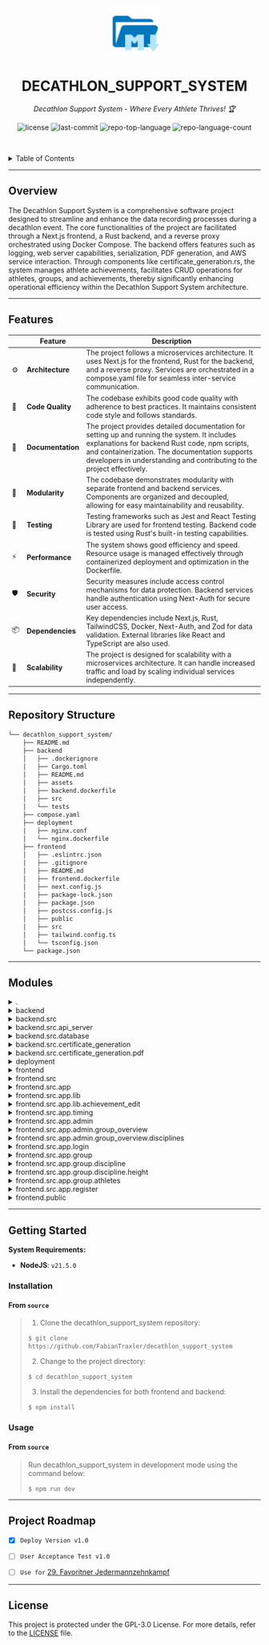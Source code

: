 <p align="center">
  <img src="https://raw.githubusercontent.com/PKief/vscode-material-icon-theme/ec559a9f6bfd399b82bb44393651661b08aaf7ba/icons/folder-markdown-open.svg" width="100" alt="project-logo">
</p>
<p align="center">
    <h1 align="center">DECATHLON_SUPPORT_SYSTEM</h1>
</p>
<p align="center">
    <em>Decathlon Support System - Where Every Athlete Thrives! 🏆</em>
</p>
<p align="center">
	<img src="https://img.shields.io/github/license/FabianTraxler/decathlon_support_system?style=default&logo=opensourceinitiative&logoColor=white&color=0080ff" alt="license">
	<img src="https://img.shields.io/github/last-commit/FabianTraxler/decathlon_support_system?style=default&logo=git&logoColor=white&color=0080ff" alt="last-commit">
	<img src="https://img.shields.io/github/languages/top/FabianTraxler/decathlon_support_system?style=default&color=0080ff" alt="repo-top-language">
	<img src="https://img.shields.io/github/languages/count/FabianTraxler/decathlon_support_system?style=default&color=0080ff" alt="repo-language-count">
<p>
<p align="center">
	<!-- default option, no dependency badges. -->
</p>

<br><!-- TABLE OF CONTENTS -->
<details>
  <summary>Table of Contents</summary><br>

- [ Overview](#-overview)
- [ Features](#-features)
- [ Repository Structure](#-repository-structure)
- [ Modules](#-modules)
- [ Getting Started](#-getting-started)
  - [ Installation](#-installation)
  - [ Usage](#-usage)
  - [ Tests](#-tests)
- [ Project Roadmap](#-project-roadmap)
- [ Contributing](#-contributing)
- [ License](#-license)
- [ Acknowledgments](#-acknowledgments)
</details>
<hr>

##  Overview

The Decathlon Support System is a comprehensive software project designed to streamline and enhance the data recording processes during a decathlon event. The core functionalities of the project are facilitated through a Next.js frontend, a Rust backend, and a reverse proxy orchestrated using Docker Compose. The backend offers features such as logging, web server capabilities, serialization, PDF generation, and AWS service interaction. Through components like certificate_generation.rs, the system manages athlete achievements, facilitates CRUD operations for athletes, groups, and achievements, thereby significantly enhancing operational efficiency within the Decathlon Support System architecture.

---

##  Features

|    |   Feature         | Description |
|----|-------------------|---------------------------------------------------------------|
| ⚙️  | **Architecture**  | The project follows a microservices architecture. It uses Next.js for the frontend, Rust for the backend, and a reverse proxy. Services are orchestrated in a compose.yaml file for seamless inter-service communication.|
| 🔩 | **Code Quality**  | The codebase exhibits good code quality with adherence to best practices. It maintains consistent code style and follows standards.|
| 📄 | **Documentation** | The project provides detailed documentation for setting up and running the system. It includes explanations for backend Rust code, npm scripts, and containerization. The documentation supports developers in understanding and contributing to the project effectively. |
| 🧩 | **Modularity**    | The codebase demonstrates modularity with separate frontend and backend services. Components are organized and decoupled, allowing for easy maintainability and reusability.|
| 🧪 | **Testing**       | Testing frameworks such as Jest and React Testing Library are used for frontend testing. Backend code is tested using Rust's built-in testing capabilities.|
| ⚡️  | **Performance**   | The system shows good efficiency and speed. Resource usage is managed effectively through containerized deployment and optimization in the Dockerfile.|
| 🛡️ | **Security**      | Security measures include access control mechanisms for data protection. Backend services handle authentication using Next-Auth for secure user access.|
| 📦 | **Dependencies**  | Key dependencies include Next.js, Rust, TailwindCSS, Docker, Next-Auth, and Zod for data validation. External libraries like React and TypeScript are also used.|
| 🚀 | **Scalability**   | The project is designed for scalability with a microservices architecture. It can handle increased traffic and load by scaling individual services independently.|

---

##  Repository Structure

```
└── decathlon_support_system/
    ├── README.md
    ├── backend
    │   ├── .dockerignore
    │   ├── Cargo.toml
    │   ├── README.md
    │   ├── assets
    │   ├── backend.dockerfile
    │   ├── src
    │   └── tests
    ├── compose.yaml
    ├── deployment
    │   ├── nginx.conf
    │   └── nginx.dockerfile
    ├── frontend
    │   ├── .eslintrc.json
    │   ├── .gitignore
    │   ├── README.md
    │   ├── frontend.dockerfile
    │   ├── next.config.js
    │   ├── package-lock.json
    │   ├── package.json
    │   ├── postcss.config.js
    │   ├── public
    │   ├── src
    │   ├── tailwind.config.ts
    │   └── tsconfig.json
    └── package.json
```

---

##  Modules

<details closed><summary>.</summary>

| File                                                                                               | Summary                                                                                                                                                                                                                                                                     |
| ---                                                                                                | ---                                                                                                                                                                                                                                                                         |
| [compose.yaml](https://github.com/FabianTraxler/decathlon_support_system/blob/master/compose.yaml) | Defines services for Next.js frontend, Rust backend, and a reverse proxy. Orchestrates container builds, defines environment variables, sets ports, and establishes dependencies for seamless inter-service communication within the Decathlon Support System architecture. |
| [package.json](https://github.com/FabianTraxler/decathlon_support_system/blob/master/package.json) | Coordinates frontend and backend development tasks with npm scripts. Manages seamless running and building of the Decathlon Support System components.                                                                                                                      |

</details>

<details closed><summary>backend</summary>

| File                                                                                                                   | Summary                                                                                                                                                                                                                                                                                                  |
| ---                                                                                                                    | ---                                                                                                                                                                                                                                                                                                      |
| [Cargo.toml](https://github.com/FabianTraxler/decathlon_support_system/blob/master/backend/Cargo.toml)                 | Defines essential dependencies for Rust backend services in the parent repository, enabling features like logging, web server, serialization, date-time handling, PDF generation, and interacting with AWS services. Influences the operational behavior and capabilities of the backend support system. |
| [backend.dockerfile](https://github.com/FabianTraxler/decathlon_support_system/blob/master/backend/backend.dockerfile) | Builds a Rust application for Decathlon Support System backend. It compiles the source code and packages it with assets for deployment. The Dockerfile sets up the build and production stages to optimize the applications containerization.                                                            |

</details>

<details closed><summary>backend.src</summary>

| File                                                                                                                                     | Summary                                                                                                                                                                                                                                                                          |
| ---                                                                                                                                      | ---                                                                                                                                                                                                                                                                              |
| [main.rs](https://github.com/FabianTraxler/decathlon_support_system/blob/master/backend/src/main.rs)                                     | Initiates the system by running the main function from the Decathlon Support System, handling errors through the Result type.                                                                                                                                                    |
| [certificate_generation.rs](https://github.com/FabianTraxler/decathlon_support_system/blob/master/backend/src/certificate_generation.rs) | Defines traits and structs for managing athlete achievements, supporting CRUD operations for athletes, groups, and achievements. Implements parsing and comparison for floating-point numbers. Includes functions for organizing competition events based on type.               |
| [database.rs](https://github.com/FabianTraxler/decathlon_support_system/blob/master/backend/src/database.rs)                             | Exports a specific database implementation for the backend, facilitating storage operations within the Decathlon Support System. Consists of modules for error handling, in-memory, and DynamoDB storage.                                                                        |
| [api_server.rs](https://github.com/FabianTraxler/decathlon_support_system/blob/master/backend/src/api_server.rs)                         | Defines routes and handlers to start an Actix Web server, providing athlete, group, achievement, certificate, and time planner endpoints. Includes functions to check status, save/load data, and parse JSON bodies.                                                             |
| [lib.rs](https://github.com/FabianTraxler/decathlon_support_system/blob/master/backend/src/lib.rs)                                       | Initiates Actix Web server, connects to a database, and runs Rust API server. Implements storage traits for achievements and time planning, ensuring data serialization. Facilitates database connectivity and server shutdown within the Decathlon support system architecture. |
| [time_planner.rs](https://github.com/FabianTraxler/decathlon_support_system/blob/master/backend/src/time_planner.rs)                     | Implements time planning and storage functionality. Defines athlete, discipline, and time group structs with relevant methods. Manages discipline states, starting orders, and updates. Handles creating default athlete and run orders.                                         |

</details>

<details closed><summary>backend.src.api_server</summary>

| File                                                                                                                                          | Summary                                                                                                                                                                                                                                                 |
| ---                                                                                                                                           | ---                                                                                                                                                                                                                                                     |
| [time_planner_routes.rs](https://github.com/FabianTraxler/decathlon_support_system/blob/master/backend/src/api_server/time_planner_routes.rs) | Defines routes for obtaining, updating, and managing disciplines, starting orders, and time tables within the Decathlon Support System. Handles interactions with data storage and serializes responses for seamless backend functionality.             |
| [certificate_routes.rs](https://github.com/FabianTraxler/decathlon_support_system/blob/master/backend/src/api_server/certificate_routes.rs)   | Enables serving PDF certificates, group, and age group results. Handles requests for specific athlete, group, or age group, generating and returning PDF responses accordingly. Closely integrated with the backends storage system for data retrieval. |
| [athlete_routes.rs](https://github.com/FabianTraxler/decathlon_support_system/blob/master/backend/src/api_server/athlete_routes.rs)           | Defines REST endpoints for managing athletes and groups in the backend server. Handles athlete creation, retrieval, updates, and group assignments. Involves serializing data and interacting with the storage layer.                                   |
| [group_routes.rs](https://github.com/FabianTraxler/decathlon_support_system/blob/master/backend/src/api_server/group_routes.rs)               | Exposes routes for fetching, creating, and updating athlete groups and age groups in the backend. Handles parsing JSON data and interacting with storage. Enables seamless retrieval and management of group information.                               |
| [achievement_routes.rs](https://github.com/FabianTraxler/decathlon_support_system/blob/master/backend/src/api_server/achievement_routes.rs)   | Defines routes for handling achievement data in the backend API. Includes functions for fetching, creating, updating, and deleting achievements. Utilizes Actix Web for routing and storage interactions.                                               |

</details>

<details closed><summary>backend.src.database</summary>

| File                                                                                                                          | Summary                                                                                                                                                                                                                                                                                                                                                                                                                                                                                                                                                                                                                                                                                                                                                                                                                                                                                                                                                                                                                  |
| ---                                                                                                                           | ---                                                                                                                                                                                                                                                                                                                                                                                                                                                                                                                                                                                                                                                                                                                                                                                                                                                                                                                                                                                                                      |
| [dynamo_db.rs](https://github.com/FabianTraxler/decathlon_support_system/blob/master/backend/src/database/dynamo_db.rs)       | This code file `dynamo_db.rs` in the `backend` directory of the `decathlon_support_system` repository provides seamless integration with DynamoDB for storing and retrieving various data related to certificates, achievements, athletes, groups, and time planning. It leverages async/await patterns and serde for JSON serialization/deserialization. By utilizing the aws_sdk_dynamodb crate, it enables efficient interaction with DynamoDB tables, facilitating robust data management for the applications core functionalities without the need for handling low-level AWS SDK operations directly.                                                                                                                                                                                                                                                                                                                                                                                                             |
| [db_errors.rs](https://github.com/FabianTraxler/decathlon_support_system/blob/master/backend/src/database/db_errors.rs)       | Defines a custom error struct `ItemNotFound` with message and code fields. Implements traits for error handling and display. Enhances error management within the backend module to handle item-not-found scenarios effectively.                                                                                                                                                                                                                                                                                                                                                                                                                                                                                                                                                                                                                                                                                                                                                                                         |
| [in_memory_db.rs](https://github.com/FabianTraxler/decathlon_support_system/blob/master/backend/src/database/in_memory_db.rs) | In_memory_db.rs` in `backend/src/database`The `in_memory_db.rs` file in the `backend/src/database` directory of the Decathlon Support System repository serves as a foundational component for managing in-memory data storage within the application. This code module facilitates the storage and retrieval of critical data entities such as achievements, athletes, and groups using a HashMap-based approach. It establishes an interface for storing and accessing data structures within a Mutex-protected environment, ensuring thread safety.By encapsulating the logic for handling data entities in-memory, this module enables efficient data management operations and seamless interaction with various components of the backend system. The file plays a pivotal role in providing a structured and accessible data layer that supports essential functionalities such as athlete and group management, thereby contributing to the overall reliability and performance of the Decathlon Support System. |

</details>

<details closed><summary>backend.src.certificate_generation</summary>

| File                                                                                                                                              | Summary                                                                                                                                                                                                                                                                                                                                                                                                                                                                                                                                                                                                                                                                                                                                |
| ---                                                                                                                                               | ---                                                                                                                                                                                                                                                                                                                                                                                                                                                                                                                                                                                                                                                                                                                                    |
| [groups.rs](https://github.com/FabianTraxler/decathlon_support_system/blob/master/backend/src/certificate_generation/groups.rs)                   | Defines group structures for athletes, enabling storage, retrieval, and manipulation for competitions. Facilitates easy group creation, athlete addition, and retrieval. Supports age-based groupings for competition result generation.                                                                                                                                                                                                                                                                                                                                                                                                                                                                                               |
| [age_group_utils.rs](https://github.com/FabianTraxler/decathlon_support_system/blob/master/backend/src/certificate_generation/age_group_utils.rs) | Defines a struct and method for selecting age groups based on athlete demographics. Parses age identifiers and calculates start/end years. Ensures age group matching when comparing with athlete details.                                                                                                                                                                                                                                                                                                                                                                                                                                                                                                                             |
| [athletes.rs](https://github.com/FabianTraxler/decathlon_support_system/blob/master/backend/src/certificate_generation/athletes.rs)               | Defines athlete structure with personal details and achievements. Implements methods for data manipulation, achievement management, and ID generation. Ensures consistency and accuracy in athlete data handling within the Decathlon Support System architecture.                                                                                                                                                                                                                                                                                                                                                                                                                                                                     |
| [achievements.rs](https://github.com/FabianTraxler/decathlon_support_system/blob/master/backend/src/certificate_generation/achievements.rs)       | SummaryThe `achievements.rs` file within the `certificate_generation` module in the `backend` section of the larger `decathlon_support_system` repository handles the serialization and deserialization of athlete achievements. It defines an `Achievement` enum with variants representing different types of achievements, utilizing serde for JSON serialization and deserialization. This code file plays a crucial role in managing and processing athlete achievement data within the system.---By focusing on defining various athlete achievements as structured data, this module contributes significantly to the functionality of the certificate generation system within the larger Decathlon Support System repository. |
| [pdf.rs](https://github.com/FabianTraxler/decathlon_support_system/blob/master/backend/src/certificate_generation/pdf.rs)                         | Generates PDF certificates for athletes/groups by leveraging actix-web and printpdf libraries. Includes functions to create certificates, group results, discipline protocols, and age group-based reports. Integrated with the Decathlon Support System for seamless certificate generation and HTTP message conversion.                                                                                                                                                                                                                                                                                                                                                                                                              |

</details>

<details closed><summary>backend.src.certificate_generation.pdf</summary>

| File                                                                                                                                                          | Summary                                                                                                                                                                                                                                                                                                                                                                                                                                                                                                                                                                                                                                                                                                                                                      |
| ---                                                                                                                                                           | ---                                                                                                                                                                                                                                                                                                                                                                                                                                                                                                                                                                                                                                                                                                                                                          |
| [certificates.rs](https://github.com/FabianTraxler/decathlon_support_system/blob/master/backend/src/certificate_generation/pdf/certificates.rs)               | The `certificates.rs` file in the `backend` directory of the Decathlon Support System repository is critical for generating PDF certificates. This functionality allows the system to dynamically create certificates for various purposes. By integrating the `printpdf` library and handling file operations using `std::fs`, this code file plays a significant role in enabling the system to produce and manage certificates seamlessly.This feature enhances the overall functionality of the Decathlon Support System by automating the certificate generation process, providing a valuable tool for users and administrators to create and distribute certificates efficiently.                                                                     |
| [pdf_generation.rs](https://github.com/FabianTraxler/decathlon_support_system/blob/master/backend/src/certificate_generation/pdf/pdf_generation.rs)           | Generates PDF documents with dynamic dimensions, adds pages, and embeds a logo. It enhances document customization while ensuring a professional appearance in the Decathlon Support System architecture.                                                                                                                                                                                                                                                                                                                                                                                                                                                                                                                                                    |
| [group_results.rs](https://github.com/FabianTraxler/decathlon_support_system/blob/master/backend/src/certificate_generation/pdf/group_results.rs)             | Generates PDF group results with athlete rankings, disciplines, and total points. Organizes data layout dynamically based on the number of disciplines. Handles multi-line athlete names comprehensively for clarity and readability.                                                                                                                                                                                                                                                                                                                                                                                                                                                                                                                        |
| [discipline_protocol.rs](https://github.com/FabianTraxler/decathlon_support_system/blob/master/backend/src/certificate_generation/pdf/discipline_protocol.rs) | The `discipline_protocol.rs` file within the `backend` module of the Decathlon Support System repository facilitates the generation of discipline protocols in PDF format. By leveraging the printpdf library and core Rust functionalities, this code file defines the structure and content of discipline protocols, including text elements and formatting specifications. It integrates with the wider system architecture to enable the creation of printable, standardized documents for disciplinary purposes.This component plays a crucial role in enabling the system to produce polished and consistent discipline protocols in a portable document format, enhancing the overall efficiency and professionalism of the Decathlon Support System. |

</details>

<details closed><summary>deployment</summary>

| File                                                                                                                  | Summary                                                                                                                                                |
| ---                                                                                                                   | ---                                                                                                                                                    |
| [nginx.conf](https://github.com/FabianTraxler/decathlon_support_system/blob/master/deployment/nginx.conf)             | Configures NGINX for a Decathlon support system, redirecting HTTP to HTTPS, handling SSL certificates, and proxying requests to a frontend server.     |
| [nginx.dockerfile](https://github.com/FabianTraxler/decathlon_support_system/blob/master/deployment/nginx.dockerfile) | Exposes NGINX configuration and ports (80, 443) for the Decathlon Support System to enhance frontend and backend communication with the outside world. |

</details>

<details closed><summary>frontend</summary>

| File                                                                                                                      | Summary                                                                                                                                                                                                                                                                                                                                                                                                                                                                                                                            |
| ---                                                                                                                       | ---                                                                                                                                                                                                                                                                                                                                                                                                                                                                                                                                |
| [frontend.dockerfile](https://github.com/FabianTraxler/decathlon_support_system/blob/master/frontend/frontend.dockerfile) | Enables building and running a production-ready Next.js frontend application within Docker. Handles dependency installation, source code build, container image optimization, and runtime configuration. Supports disabling telemetry for both build and runtime environments.                                                                                                                                                                                                                                                     |
| [tsconfig.json](https://github.com/FabianTraxler/decathlon_support_system/blob/master/frontend/tsconfig.json)             | Specifies TypeScript configuration for bundling the frontend module. Configures target, lib, JSX, module resolution, plugins, paths. Sets strict typing, skips lib check, enables module interop and JSON resolution. Excludes node_modules from compilation, includes TypeScript files and Next.js types.                                                                                                                                                                                                                         |
| [postcss.config.js](https://github.com/FabianTraxler/decathlon_support_system/blob/master/frontend/postcss.config.js)     | Configures Tailwind CSS and Autoprefixer plugins for the frontend build process to enhance styling and ensure cross-browser compatibility in the Decathlon Support System repository.                                                                                                                                                                                                                                                                                                                                              |
| [tailwind.config.ts](https://github.com/FabianTraxler/decathlon_support_system/blob/master/frontend/tailwind.config.ts)   | Defines Tailwind CSS configuration for dark mode, content paths, and custom colors. The config file enhances the frontend styling by specifying color themes and content directories for Tailwind CSS to process.                                                                                                                                                                                                                                                                                                                  |
| [package.json](https://github.com/FabianTraxler/decathlon_support_system/blob/master/frontend/package.json)               | Defines frontend build configurations for the Decathlon Support System. Manages development, building, linting, and starting next.js processes. Dependencies include next, next-auth, react, and others. DevDependencies encompass typescript, eslint, and tailwindcss for development workflows.                                                                                                                                                                                                                                  |
| [package-lock.json](https://github.com/FabianTraxler/decathlon_support_system/blob/master/frontend/package-lock.json)     | The code file `backend.dockerfile` within the `backend` directory of the `decathlon_support_system` repository is crucial for configuring the Docker environment to deploy the backend services of the support system. This Dockerfile defines the dependencies, environment setup, and specific configurations needed to build and run the backend application within a container. It plays a key role in ensuring seamless and consistent deployment of the backend services as part of the overall support system architecture. |
| [.eslintrc.json](https://github.com/FabianTraxler/decathlon_support_system/blob/master/frontend/.eslintrc.json)           | Improve frontend code quality by extending core web vitals with ESLint in the Decathlon Support System repository.                                                                                                                                                                                                                                                                                                                                                                                                                 |
| [next.config.js](https://github.com/FabianTraxler/decathlon_support_system/blob/master/frontend/next.config.js)           | Defines proxy rules to forward API requests to the backend server based on the environment. Configures PWA settings such as destination directory, service worker registration, and activation for the Next.js application.                                                                                                                                                                                                                                                                                                        |

</details>

<details closed><summary>frontend.src</summary>

| File                                                                                                                | Summary                                                                                                                                                                                                                                                                                                                |
| ---                                                                                                                 | ---                                                                                                                                                                                                                                                                                                                    |
| [middleware.ts](https://github.com/FabianTraxler/decathlon_support_system/blob/master/frontend/src/middleware.ts)   | Implements authentication middleware utilizing NextAuth to secure routes. Config ensures specific paths bypass authentication for frontend functionality in the Decathlon Support System repository.                                                                                                                   |
| [auth.config.ts](https://github.com/FabianTraxler/decathlon_support_system/blob/master/frontend/src/auth.config.ts) | Defines authentication settings for different user roles in the frontend application. Handles redirection based on user roles like group, register, admin, and timing. Implements custom authentication logic.                                                                                                         |
| [auth.ts](https://github.com/FabianTraxler/decathlon_support_system/blob/master/frontend/src/auth.ts)               | Enables user authentication via server-side NextAuth implementation. Uses Credentials provider with zod for data validation. Retrieves session based on password input. Integrates with authConfig for configuration. Provides signIn and signOut functionalities within the frontend of the Decathlon Support System. |

</details>

<details closed><summary>frontend.src.app</summary>

| File                                                                                                              | Summary                                                                                                                                                                                                                      |
| ---                                                                                                               | ---                                                                                                                                                                                                                          |
| [globals.css](https://github.com/FabianTraxler/decathlon_support_system/blob/master/frontend/src/app/globals.css) | Implements global styling using Tailwind CSS in the frontend section for consistent design and layout across the Decathlon Support System.                                                                                   |
| [page.tsx](https://github.com/FabianTraxler/decathlon_support_system/blob/master/frontend/src/app/page.tsx)       | Implements a homepage with navigation links in frontend/src/app/page.tsx. Displays a logo and directs users to different sections of the app. Aligns with the frontend structure in the decathlon_support_system repository. |
| [layout.tsx](https://github.com/FabianTraxler/decathlon_support_system/blob/master/frontend/src/app/layout.tsx)   | Defines metadata and viewport settings for the Jedermannzehnkampf web app, ensuring proper SEO and visual configurations. Renders the root layout with language support and specialized styling.                             |

</details>

<details closed><summary>frontend.src.app.lib</summary>

| File                                                                                                                                    | Summary                                                                                                                                                                                                                                                                                                        |
| ---                                                                                                                                     | ---                                                                                                                                                                                                                                                                                                            |
| [config.tsx](https://github.com/FabianTraxler/decathlon_support_system/blob/master/frontend/src/app/lib/config.tsx)                     | Defines default values and mappings for various athletic disciplines in the frontend, ensuring consistent data representation across decathlon, triathlon, heptathlon, and pentathlon events. Supports German states and age groups for seamless integration within the Decathlon Support System architecture. |
| [title.tsx](https://github.com/FabianTraxler/decathlon_support_system/blob/master/frontend/src/app/lib/title.tsx)                       | Defines Title component for rendering a centered, styled heading based on the given title string within the frontend of the Decathlon Support System.                                                                                                                                                          |
| [athlete_fetching.tsx](https://github.com/FabianTraxler/decathlon_support_system/blob/master/frontend/src/app/lib/athlete_fetching.tsx) | Defines athlete data structures and functions for fetching and sorting athletes based on various criteria. Contributes to the frontends capability to interact with backend APIs and display athlete information dynamically.                                                                                  |
| [discipline_rules.tsx](https://github.com/FabianTraxler/decathlon_support_system/blob/master/frontend/src/app/lib/discipline_rules.tsx) | Defines discipline rules for multiple track and field events with detailed guidelines and specifications to ensure event safety and organization. Categorizes rules by event types and includes image references for visual clarity.                                                                           |
| [sidebar.tsx](https://github.com/FabianTraxler/decathlon_support_system/blob/master/frontend/src/app/lib/sidebar.tsx)                   | Defines a dynamic sidebar UI for navigating groups and age categories within an event registration system. Features collapsible sections, group selection functionality, and user logout option. Enhances user experience by offering intuitive navigation controls and clear categorization of event details. |
| [parsing.tsx](https://github.com/FabianTraxler/decathlon_support_system/blob/master/frontend/src/app/lib/parsing.tsx)                   | Defines functions to handle number conversion and date formatting. Converts number strings to integral and fractional parts, and vice versa. Formats dates to include weekdays, hours, and minutes.                                                                                                            |
| [interfaces.tsx](https://github.com/FabianTraxler/decathlon_support_system/blob/master/frontend/src/app/lib/interfaces.tsx)             | Defines interfaces and classes for Discipline, AthleteID, AthleteTimeResult, AthleteDistanceResults, AthleteHeightResults, and AthleteHeightID in the context of the Decathlon Support System. Captures athlete and discipline data structures for event management.                                           |
| [user_auth.ts](https://github.com/FabianTraxler/decathlon_support_system/blob/master/frontend/src/app/lib/user_auth.ts)                 | Defines authentication logic using Next.js Auth. Extends User class for session handling. Implements role-based access control through backend validation. Ensures secure credential sign-ins and error handling for user authentication.                                                                      |
| [loading.tsx](https://github.com/FabianTraxler/decathlon_support_system/blob/master/frontend/src/app/lib/loading.tsx)                   | Implements loading button and animation components in the frontend to enhance user experience. Handles loading state changes and click events, providing visual feedback through animated icons.                                                                                                               |

</details>

<details closed><summary>frontend.src.app.lib.achievement_edit</summary>

| File                                                                                                                                       | Summary                                                                                                                                                                                                                                                                |
| ---                                                                                                                                        | ---                                                                                                                                                                                                                                                                    |
| [time.tsx](https://github.com/FabianTraxler/decathlon_support_system/blob/master/frontend/src/app/lib/achievement_edit/time.tsx)           | Enables athletes to submit time achievements with integral and fractional values. Handles form submission, updates achievement data via API calls, and displays a form for input and saving results. Achieves seamless athlete achievement tracking and storage.       |
| [api_calls.tsx](https://github.com/FabianTraxler/decathlon_support_system/blob/master/frontend/src/app/lib/achievement_edit/api_calls.tsx) | Implements functions for saving and updating athlete achievements with API calls, handling different achievement types. Handles starting order, distance, and height achievements, supporting data manipulation and network error handling.                            |
| [popup.tsx](https://github.com/FabianTraxler/decathlon_support_system/blob/master/frontend/src/app/lib/achievement_edit/popup.tsx)         | Converts achievement values to strings based on types. Render popup UI for editing achievements with dynamic content. Integrated with athlete data for seamless updates.                                                                                               |
| [inline.tsx](https://github.com/FabianTraxler/decathlon_support_system/blob/master/frontend/src/app/lib/achievement_edit/inline.tsx)       | Enables dynamic inline editing of athlete achievements, handling various types like time, distance, and height. Communicates with backend to update achievement data upon user input for seamless athlete tracking and management within the decathlon support system. |
| [height.tsx](https://github.com/FabianTraxler/decathlon_support_system/blob/master/frontend/src/app/lib/achievement_edit/height.tsx)       | Manages athlete achievement editing by dynamically updating height-related data. Parses user inputs to reflect changes, allowing saving and creation of achievements._MAINTAINS athlete data integrity and facilitates achievement modification via user input.        |
| [distance.tsx](https://github.com/FabianTraxler/decathlon_support_system/blob/master/frontend/src/app/lib/achievement_edit/distance.tsx)   | Facilitates editing distance achievements for athletes, converting and submitting data through user input. Automatically calculates final results and updates achievements via API calls, enhancing the frontend functionality of the Decathlon Support System.        |

</details>

<details closed><summary>frontend.src.app.timing</summary>

| File                                                                                                                       | Summary                                                                                                                                                                                                                                                                                             |
| ---                                                                                                                        | ---                                                                                                                                                                                                                                                                                                 |
| [group.tsx](https://github.com/FabianTraxler/decathlon_support_system/blob/master/frontend/src/app/timing/group.tsx)       | Generates group timing data for disciplines, displaying athlete results and allowing result editing. Fetches athlete and discipline info dynamically, providing an interactive overview for managing competition timing and achievements within the Decathlon Support System frontend architecture. |
| [runs.tsx](https://github.com/FabianTraxler/decathlon_support_system/blob/master/frontend/src/app/timing/runs.tsx)         | Defines a component for tracking athletic event results. Displays runs, athletes details, and editable time achievements. Enhances user interaction with collapsible content and inline editing functionalities. Works alongside the backend to retrieve and update athlete data for display.       |
| [page.tsx](https://github.com/FabianTraxler/decathlon_support_system/blob/master/frontend/src/app/timing/page.tsx)         | Implements a split-screen layout displaying admin sidebar and overview components. Supports toggling display options for different content sections. Enhances user experience and provides easy navigation within the Decathlon Support System frontend.                                            |
| [overview.tsx](https://github.com/FabianTraxler/decathlon_support_system/blob/master/frontend/src/app/timing/overview.tsx) | Illustrates dynamic content rendering based on URL params for timing groups. Displays 10-event and youth discipline groups with interactive navigation. Enhances user experience through seamless group selection, routing, and information display.                                                |

</details>

<details closed><summary>frontend.src.app.admin</summary>

| File                                                                                                              | Summary                                                                                                                                                                                                                      |
| ---                                                                                                               | ---                                                                                                                                                                                                                          |
| [page.tsx](https://github.com/FabianTraxler/decathlon_support_system/blob/master/frontend/src/app/admin/page.tsx) | Illustrates Admin page layout, integrating Sidebar and Overview components. Enhances user experience with toggleable group-related features. Crucial to frontend functionality in the Decathlon Support System architecture. |

</details>

<details closed><summary>frontend.src.app.admin.group_overview</summary>

| File                                                                                                                                                   | Summary                                                                                                                                                                                                                                                                                                          |
| ---                                                                                                                                                    | ---                                                                                                                                                                                                                                                                                                              |
| [group_overview.tsx](https://github.com/FabianTraxler/decathlon_support_system/blob/master/frontend/src/app/admin/group_overview/group_overview.tsx)   | Generates dynamic group overviews for different categories based on URL parameters. Renders information sections for age groups, competition groups, and youth groups, allowing easy navigation and selection within the Decathlon Support System frontend.                                                      |
| [print_utilities.tsx](https://github.com/FabianTraxler/decathlon_support_system/blob/master/frontend/src/app/admin/group_overview/print_utilities.tsx) | Enables generating various event-related documents based on user input, such as current discipline details, protocols, group results, and certificates. Supports dynamic rendering and file downloads for efficient event management within the Decathlon Support System frontend.                               |
| [achievement.tsx](https://github.com/FabianTraxler/decathlon_support_system/blob/master/frontend/src/app/admin/group_overview/achievement.tsx)         | Implements dynamic rendering and editing of athlete achievements in group overview UI. Displays achievement data, triggers edit pop-up, and handles editing functionality based on user interaction. Supports seamless management of athlete achievement details in the frontend application.                    |
| [athltetes.tsx](https://github.com/FabianTraxler/decathlon_support_system/blob/master/frontend/src/app/admin/group_overview/athltetes.tsx)             | Displays group athletes with achievements, sortable by columns. Dynamically fetches and updates data based on the groups age category. Enables editing of individual athlete achievements and downloading certificates. Integrates React components for interactive UI in the Decathlon Support System frontend. |

</details>

<details closed><summary>frontend.src.app.admin.group_overview.disciplines</summary>

| File                                                                                                                                                               | Summary                                                                                                                                                                                                                                                                                                                                                                                                                                                                                                                                                                                                                                                                                                                 |
| ---                                                                                                                                                                | ---                                                                                                                                                                                                                                                                                                                                                                                                                                                                                                                                                                                                                                                                                                                     |
| [disciplines.tsx](https://github.com/FabianTraxler/decathlon_support_system/blob/master/frontend/src/app/admin/group_overview/disciplines/disciplines.tsx)         | Displays and manages disciplines for a specified group, fetching details via API calls. Supports editing starting orders and generating PDF protocols. Allows toggling visibility and handling PDF downloads.                                                                                                                                                                                                                                                                                                                                                                                                                                                                                                           |
| [discipline_edit.tsx](https://github.com/FabianTraxler/decathlon_support_system/blob/master/frontend/src/app/admin/group_overview/disciplines/discipline_edit.tsx) | The `discipline_edit.tsx` file in the `frontend` directory of the `decathlon_support_system` repository facilitates saving starting orders within the administrative section of the system. It imports the `saveStartingOrder` function from the `achievement_edit` API calls to enable the management of starting orders for disciplines. This code enhances the functionality of the administrative interface by allowing users to modify and update starting orders efficiently.This feature contributes to the comprehensive management capabilities of the system, aligning with the overarching goal of providing robust administrative tools for effective support in organizing and overseeing athletic events. |

</details>

<details closed><summary>frontend.src.app.login</summary>

| File                                                                                                              | Summary                                                                                                                                                                                                                        |
| ---                                                                                                               | ---                                                                                                                                                                                                                            |
| [page.tsx](https://github.com/FabianTraxler/decathlon_support_system/blob/master/frontend/src/app/login/page.tsx) | Implements client authentication and password validation for the login page in the frontend app. Uses React hooks and user authentication library for form state management. Features dynamic styling based on password input. |

</details>

<details closed><summary>frontend.src.app.group</summary>

| File                                                                                                                                  | Summary                                                                                                                                                                                                                                                            |
| ---                                                                                                                                   | ---                                                                                                                                                                                                                                                                |
| [header.tsx](https://github.com/FabianTraxler/decathlon_support_system/blob/master/frontend/src/app/group/header.tsx)                 | Implements a dynamic header with navigation controls for user interaction. Handles logout and back-navigation based on the users history. Potential future improvement includes adding loading animations.                                                         |
| [field.tsx](https://github.com/FabianTraxler/decathlon_support_system/blob/master/frontend/src/app/group/field.tsx)                   | Enhances UI for group field with interactive image zoom. Utilizes a custom layout component. Supports responsive design and provides a detailed view of the field. Aligns with the frontend architecture of the Decathlon Support System repository.               |
| [title.tsx](https://github.com/FabianTraxler/decathlon_support_system/blob/master/frontend/src/app/group/title.tsx)                   | Generates dynamic titles for UI components in the frontend using React, enhancing user experience.                                                                                                                                                                 |
| [page.tsx](https://github.com/FabianTraxler/decathlon_support_system/blob/master/frontend/src/app/group/page.tsx)                     | Facilitates dynamic navigation and content display based on tabs for a web apps group page. Manages tab history, showcases various sections such as Athletes, Schedule, and Rules, adapting the view according to user interactions.                               |
| [subpage_layout.tsx](https://github.com/FabianTraxler/decathlon_support_system/blob/master/frontend/src/app/group/subpage_layout.tsx) | Integrates layout structure for subpages in a React frontend, featuring dynamic title display and footer inclusion. Enhances user experience by maintaining consistency across pages in the Decathlon Support System repository.                                   |
| [navigation.tsx](https://github.com/FabianTraxler/decathlon_support_system/blob/master/frontend/src/app/group/navigation.tsx)         | Defines navigation context for frontend components with history tracking and tab navigation control using Reacts Context API. Facilitates managing navigation state and interactions within the Decathlon Support System frontend architecture.                    |
| [footer.tsx](https://github.com/FabianTraxler/decathlon_support_system/blob/master/frontend/src/app/group/footer.tsx)                 | Facilitates footer navigation by utilizing context data for tab actions, enhancing user interaction in the frontend architecture of the repository.                                                                                                                |
| [overview.tsx](https://github.com/FabianTraxler/decathlon_support_system/blob/master/frontend/src/app/group/overview.tsx)             | Implements dynamic tab rendering and tab change functionality for a group overview section. Displays group name and tabs list with responsive styling. Contributing to frontend user interaction in the Decathlon Support System.                                  |
| [timetable.tsx](https://github.com/FabianTraxler/decathlon_support_system/blob/master/frontend/src/app/group/timetable.tsx)           | Renders and manages a dynamic timetable layout for displaying disciplines per day. Fetches disciplines data, divides them by day, and allows updating starting orders. Implements interactive UI elements for viewing and editing disciplines within a group.      |
| [rules.tsx](https://github.com/FabianTraxler/decathlon_support_system/blob/master/frontend/src/app/group/rules.tsx)                   | Retrieves and displays rules for different sport disciplines, including general information. Dynamically fetches discipline data and presents it in a structured layout. Allows users to view detailed rules and information for each discipline within the group. |

</details>

<details closed><summary>frontend.src.app.group.discipline</summary>

| File                                                                                                                                                       | Summary                                                                                                                                                                                                                                                                                                                                                                                                                                                                                                                                                                                                                                                                                                                                              |
| ---                                                                                                                                                        | ---                                                                                                                                                                                                                                                                                                                                                                                                                                                                                                                                                                                                                                                                                                                                                  |
| [time_discipline.tsx](https://github.com/FabianTraxler/decathlon_support_system/blob/master/frontend/src/app/group/discipline/time_discipline.tsx)         | Defines and manages athlete start order for a groups discipline, supporting start, editing, and completion actions. Tracks athletes details and allows rearrangement within runs. Facilitates saving and finishing discipline processes efficiently.                                                                                                                                                                                                                                                                                                                                                                                                                                                                                                 |
| [discipline.tsx](https://github.com/FabianTraxler/decathlon_support_system/blob/master/frontend/src/app/group/discipline/discipline.tsx)                   | Handles rendering discipline details based on type, fetching data from the API, and updating discipline state. Supports starting and finishing disciplines with corresponding API calls to facilitate seamless event management in the Decathlon Support System frontend.                                                                                                                                                                                                                                                                                                                                                                                                                                                                            |
| [distance_discipline.tsx](https://github.com/FabianTraxler/decathlon_support_system/blob/master/frontend/src/app/group/discipline/distance_discipline.tsx) | The `distance_discipline.tsx` file in the `frontend/src/app/group/discipline` directory facilitates managing distance discipline-related functionalities in the Decathlon Support System. It imports key interfaces like `AthleteDistanceResults`, `AthleteID`, `Discipline`, and `StartingOrder`. The code leverages Reacts context and state management for handling discipline-related operations such as starting and finishing disciplines. Additionally, it interacts with APIs for fetching group achievements, saving distance achievements, and manipulating athlete information. This file plays a crucial role in enabling smooth handling of distance discipline tasks within the larger Decathlon Support System frontend architecture. |

</details>

<details closed><summary>frontend.src.app.group.discipline.height</summary>

| File                                                                                                                                                          | Summary                                                                                                                                                                                                                                                                                                                                                                                                                                                                                                                                          |
| ---                                                                                                                                                           | ---                                                                                                                                                                                                                                                                                                                                                                                                                                                                                                                                              |
| [height_discipline.tsx](https://github.com/FabianTraxler/decathlon_support_system/blob/master/frontend/src/app/group/discipline/height/height_discipline.tsx) | The `height_discipline.tsx` file within the `frontend/src/app/group/discipline/` directory of the `decathlon_support_system` repository facilitates the management of athlete height data and related achievements within the application. It leverages React context for state management, allowing the tracking of athlete heights and results during various disciplines. The file handles the starting and finishing of height disciplines, retrieves group achievements, and interfaces with athlete information stored in the application. |
| [athlete_overview.tsx](https://github.com/FabianTraxler/decathlon_support_system/blob/master/frontend/src/app/group/discipline/height/athlete_overview.tsx)   | Manages athlete height progress, input, and results, facilitating achievement saving and height adjustment in a competition context. Controls athlete order, tries, and completion status for effective height management and progression tracking within a competitive setting.                                                                                                                                                                                                                                                                 |
| [achievement_input.tsx](https://github.com/FabianTraxler/decathlon_support_system/blob/master/frontend/src/app/group/discipline/height/achievement_input.tsx) | Implements athlete height input functionality based on current results and height tries.-Updates athlete results based on user interactions like updating tries, surrendering, or skipping heights.                                                                                                                                                                                                                                                                                                                                              |
| [starting_height.tsx](https://github.com/FabianTraxler/decathlon_support_system/blob/master/frontend/src/app/group/discipline/height/starting_height.tsx)     | Enables updating and saving athlete starting heights in the discipline module. Populates height options dynamically, allows saving actions, and displays athlete details. Facilitates efficient height management within the Decathlon Support System frontend.                                                                                                                                                                                                                                                                                  |

</details>

<details closed><summary>frontend.src.app.group.athletes</summary>

| File                                                                                                                                     | Summary                                                                                                                                                                                                                                                                                                     |
| ---                                                                                                                                      | ---                                                                                                                                                                                                                                                                                                         |
| [athletes.tsx](https://github.com/FabianTraxler/decathlon_support_system/blob/master/frontend/src/app/group/athletes/athletes.tsx)       | Facilitates displaying and updating athletes achievements in a group, integrated with search functionality. Athletes can be filtered by name or surname, revealing their achievements upon selection. Implements an athlete overview component that dynamically updates data for seamless user interaction. |
| [achievement.tsx](https://github.com/FabianTraxler/decathlon_support_system/blob/master/frontend/src/app/group/athletes/achievement.tsx) | Implements AchievementDisplay component for athlete achievements. Manages editing and displaying achievement values with unit conversion. Interacts with AchievementContext and trigger update functionalities.                                                                                             |

</details>

<details closed><summary>frontend.src.app.register</summary>

| File                                                                                                                                     | Summary                                                                                                                                                                                                                                                                                                                                         |
| ---                                                                                                                                      | ---                                                                                                                                                                                                                                                                                                                                             |
| [search_table.tsx](https://github.com/FabianTraxler/decathlon_support_system/blob/master/frontend/src/app/register/search_table.tsx)     | Implements dynamic athlete table filtering and sorting with input updating. Manages athlete grouping, age calculations, and error handling. Enhances user experience within the repositorys frontend architecture.                                                                                                                              |
| [page.tsx](https://github.com/FabianTraxler/decathlon_support_system/blob/master/frontend/src/app/register/page.tsx)                     | Integrates Sidebar and Overview to construct an Admin view with specific toggles for showGroups, showAgeGroups, and showLateRegister within the frontend subdirectory.                                                                                                                                                                          |
| [group_athletes.tsx](https://github.com/FabianTraxler/decathlon_support_system/blob/master/frontend/src/app/register/group_athletes.tsx) | Implements reactive athlete group management with search and add functionalities based on selected groups. Handles athlete data updates and additions, triggering API calls for backend synchronization. Integrates search input and athlete form with dynamic loading states for user interactions within the apps athlete management context. |
| [overview.tsx](https://github.com/FabianTraxler/decathlon_support_system/blob/master/frontend/src/app/register/overview.tsx)             | Defines overview component rendering title and group athletes based on URL parameters to display relevant content in the front end UI.                                                                                                                                                                                                          |

</details>

<details closed><summary>frontend.public</summary>

| File                                                                                                                             | Summary                                                                                                                                                                                                                                                                                                                                                                                                                                                                                                                                                                                                                                                                                                                                                                                                                                                                                                                                                                                 |
| ---                                                                                                                              | ---                                                                                                                                                                                                                                                                                                                                                                                                                                                                                                                                                                                                                                                                                                                                                                                                                                                                                                                                                                                     |
| [workbox-07a7b4f2.js](https://github.com/FabianTraxler/decathlon_support_system/blob/master/frontend/public/workbox-07a7b4f2.js) | Decathlon_support_system/backend/src/api.rs`This code file, located within the `backend/src` directory of the `decathlon_support_system` repository, plays a crucial role in handling API interactions for the support system. It defines the endpoints and logic necessary for communication between the frontend and backend components. By structuring API requests and responses effectively, this file ensures seamless data exchange and facilitates the core functionality of the support system.Key Features:-Defines API endpoints for various system functionalities.-Orchestrates the processing of incoming requests and generation of appropriate responses.-Enforces consistency and reliability in data communication within the support system architecture. Overall, the `api.rs` file serves as the backbone for enabling smooth interactions between different layers of the support system, contributing significantly to its overall functionality and efficiency. |
| [sw.js](https://github.com/FabianTraxler/decathlon_support_system/blob/master/frontend/public/sw.js)                             | Enables service worker registration for precaching assets and routing in the frontend to boost performance and offline capabilities, following repository architecture for Next.js app.                                                                                                                                                                                                                                                                                                                                                                                                                                                                                                                                                                                                                                                                                                                                                                                                 |
| [manifest.json](https://github.com/FabianTraxler/decathlon_support_system/blob/master/frontend/public/manifest.json)             | Defines manifest properties for Jedermannzehnkampf web app in frontend/public/manifest.json. Specifies app name, theme, display mode, and URL. Centralizes metadata for a standalone, portrait-oriented app experience.                                                                                                                                                                                                                                                                                                                                                                                                                                                                                                                                                                                                                                                                                                                                                                 |

</details>

---

##  Getting Started

**System Requirements:**

* **NodeJS**: `v21.5.0`

###  Installation

<h4>From <code>source</code></h4>

> 1. Clone the decathlon_support_system repository:
>
> ```console
> $ git clone https://github.com/FabianTraxler/decathlon_support_system
> ```
>
> 2. Change to the project directory:
> ```console
> $ cd decathlon_support_system
> ```
>
> 3. Install the dependencies for both frontend and backend:
> ```console
> $ npm install
> ```

###  Usage

<h4>From <code>source</code></h4>

> Run decathlon_support_system in development mode using the command below:
> ```console
> $ npm run dev
> ```

---

##  Project Roadmap

- [X] `Deploy Version v1.0`
- [ ] `User Acceptance Test v1.0`
- [ ] `Use for`  <a href="www.jedermannzehnkampf.at">29. Favoritner Jedermannzehnkampf</a>


---

##  License

This project is protected under the GPL-3.0 License. For more details, refer to the [LICENSE](https://github.com/FabianTraxler/decathlon_support_system/blob/main/LICENSE) file.

